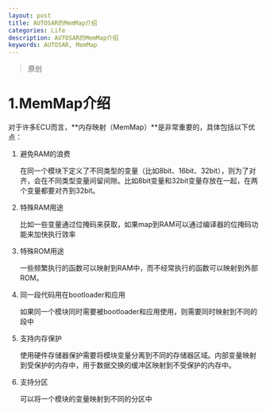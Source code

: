 ```yaml
---
layout: post
title: AUTOSAR的MemMap介绍
categories: Life
description: AUTOSAR的MemMap介绍
keywords: AUTOSAR, MemMap
---
```




> 原创

# 1.MemMap介绍

对于许多ECU而言，**内存映射（MemMap）**是非常重要的，具体包括以下优点：

1. 避免RAM的浪费

   在同一个模块下定义了不同类型的变量（比如8bit、16bit、32bit），则为了对齐，会在不同类型变量间留间隙。比如8bit变量和32bit变量存放在一起，在两个变量都要对齐到32bit。

2. 特殊RAM用途

   比如一些变量通过位掩码来获取，如果map到RAM可以通过编译器的位掩码功能来加快执行效率

3. 特殊ROM用途

   一些频繁执行的函数可以映射到RAM中，而不经常执行的函数可以映射到外部ROM。

4. 同一段代码用在bootloader和应用

   如果同一个模块同时需要被bootloader和应用使用，则需要同时映射到不同的段中

5. 支持内存保护

   使用硬件存储器保护需要将模块变量分离到不同的存储器区域。内部变量映射到受保护的内存中，用于数据交换的缓冲区映射到不受保护的内存中。

6. 支持分区

   可以将一个模块的变量映射到不同的分区中